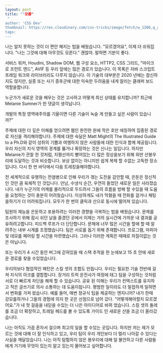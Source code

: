 ```yaml
---
layout: post
title: ""모름"
 "
author: 'CSS Dev'
thumbnail: https://res.cloudinary.com/css-tricks/image/fetch/w_1200,q_auto,f_auto/https://css-tricks.com/wp-content/uploads/2020/12/Screen-Shot-2020-12-21-at-6.55.56-AM.png
tags: 
---
```



나는 알지 못하는 것이 더 편안 해지는 법을 배웠습니다.
 "모르겠어요", 이제 더 쉬워집니다.
 "나는 그것에 대해 아무것도 모른다."
 괜찮아.
 말하면 기분이 좋다.
 

서비스 워커, Houdini, Shadow DOM, 웹 구성 요소, HTTP2, CSS 그리드, "마이크로 프런트 엔드", AVIF 등 우리 앞에는 많은 경로가 있습니다.
 이 목록은 자바 스크립트 프레임 워크와 라이브러리도 다루지 않습니다.
 이 기술의 대부분은 2020 년에는 참신하지도 않지만, 실종 또는 사기 증후군에 대한 익숙한 두려움을 내게 알리는 클래퍼 보드 역할을합니다.
 

누군가가 새로운 것을 배우는 것은 고사하고 어떻게 최신 상태를 유지합니까?
 최근에 Melanie Sumner가 한 댓글이 생각납니다.
 

개발의 특정 영역에주의를 기울이면 다른 기술이 녹슬 게 만들고 싶은 사람이 있습니까?”
 

주제에 대한 더 깊은 이해를 얻으려면 웹인 완전한 원에 작은 호만 에칭하여 집중된 경로로 자신을 격리해야합니다.
 주제에 대한 숙달은 Matt Might의 The Illustrated Guide to a Ph.D와 같이 성취의 기쁨과 여행하지 않은 사람들에 대한 인식과 함께 제공됩니다.
 우리 자신의 지식 영역의 경계를 뚫거나 확장하는 것은 신나는 일입니다.
 하지만 Melanie가 관찰 한 것처럼, 지평선까지 뻗어있는 더 많은 정상을보기 위해 외딴 산봉우리에 도달하는 것과 비슷합니다.
 보상 없이는 아니지만 쉽게 복제 할 수없는 고독한 장소입니다.
 다시 한 번 바닥에서 다음 트레킹을해야합니다.
 

전 세계적으로 유행하는 전염병으로 인해 우리가 겪는 도전을 감안할 때, 은둔은 정신적 인 것만 큼 육체적 인 것입니다. 만남, 수냉식 순간, 우연히 들었던 새로운 일은 사라졌습니다.
 내가 누군가의 어깨를 물리적으로 두드려서 그들의 흐름을 방해 할 수있을 때 도움을 요청하는 것이 충분히 어려웠습니다.
 이상하게도 내가 막혔을 때 전화를 걸거나 채팅을하기가 더 어려워집니다.
 모두가 한 번의 클릭과 산으로 동시에 떨어져 있습니다.
 

팀원의 재능을 은둔하고 포용하려는 이러한 경향을 극복하는 법을 배웠습니다.
 문제를 조사하기 위해 잠시 쉬던 날을 즐겼던 곳에서 이제는 거의 실시간에 가까운 내 결과를 공유하려고합니다.
 피드백 루프가 더 단단합니다.
 문제에 너무 많은 시간을 할애 할 때 알려주는 내부 시계를 조정했습니다.
 팀은 서로를 돕기 위해 존재합니다.
 프로그램, 마피아 및 데모를 페어링 할 시간을 마련했습니다.
 그러나 이러한 계획은 때때로 차질이없는 것은 아닙니다.
 

또는 우리가 4 시간 동안 버그에 갇혀있을 때 스택 추적을 한 눈에보고 15 초 안에 새로운 경로를 찾을 수있었습니다.
 

우리의보다 협업적인 패턴은 스킬 셋의 조합도 만듭니다.
 우리는 필요한 기술 전반에 걸쳐 지식의 아크를 결합합니다.
 장거리 트럭 운전사가 여정에 태그 팀을 구성하는 것처럼 서로 더 빠르게 차단을 해제 할 수 있습니다.
 공유 된 이해는 우리가 컨텍스트를 유지하고 적은 글쓰기로 의사 소통하는 데 도움이됩니다.
 평범한 일이라도 더 밀접하게 일하면서 변화를 가져 왔습니다.
 예를 들어, 매번 정규식 팁을 제공하는 엔지니어?
 내가 한때 강모를하거나 그들의 경험에 의지 한 곳은 선점으로 넘어 갔다.
 "어떻게해야할지 모르겠어요."가 내 첫 걸음을 내딛을 수있는 더 나은 아이디어로 바뀌 었습니다.
 스킬 셋의 둘레를 조금 더 확장하고, 트레일 헤드를 볼 수 있도록 가이드 인 새로운 산을 조금 더 올라갔습니다.
 

나는 아직도 가끔 혼자서 걸으며 최고의 일을 할 수있는 곳입니다.
 하지만 저는 제가 모르는 것에 대해 더 잘 인식하고 있고, 우리 팀이 우리 개인보다 더 멀리 나아갈 수 있다는 사실을 깨달았습니다.
 나는 아직 탐험하지 않은 봉우리에 대해 덜 불안하고 다른 사람들에게 거기에 무엇이 있는지 알고 있는지 물어보고 싶어합니다.
 